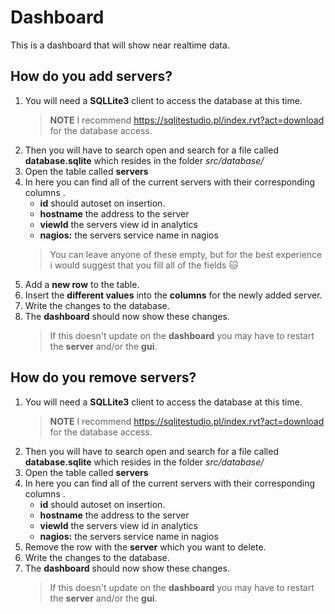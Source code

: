 # Dashboard

This is a dashboard that will show near realtime data.

## How do you add servers?
1. You will need a **SQLLite3** client to access the database at this time. 
    > **NOTE** I recommend https://sqlitestudio.pl/index.rvt?act=download for the database access.
1. Then you will have to search open and search for a file called **database.sqlite** which resides in the folder *src/database/*
1. Open the table called **servers**
1. In here you can find all of the current servers with their corresponding columns .
    * **id** should autoset on insertion.
    * **hostname** the address to the server
    * **viewId** the servers view id in analytics
    * **nagios:** the servers service name in nagios
    > You can leave anyone of these empty, but for the best experience i would suggest that you fill all of the fields 🐱
1. Add a **new row** to the table.
1. Insert the **different values** into the **columns** for the newly added server.
1. Write the changes to the database.
1. The **dashboard** should now show these changes.
    > If this doesn't update on the **dashboard** you may have to restart the **server** and/or the **gui**.


## How do you remove servers?
1. You will need a **SQLLite3** client to access the database at this time. 
    > **NOTE** I recommend https://sqlitestudio.pl/index.rvt?act=download for the database access.
1. Then you will have to search open and search for a file called **database.sqlite** which resides in the folder *src/database/*
1. Open the table called **servers**
1. In here you can find all of the current servers with their corresponding columns .
    * **id** should autoset on insertion.
    * **hostname** the address to the server
    * **viewId** the servers view id in analytics
    * **nagios:** the servers service name in nagios
1. Remove the row with the **server** which you want to delete.
1. Write the changes to the database.
1. The **dashboard** should now show these changes.
    > If this doesn't update on the **dashboard** you may have to restart the **server** and/or the **gui**.
